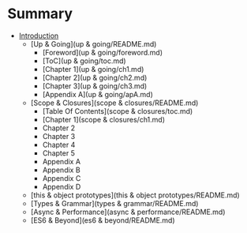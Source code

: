 # Summary

* [Introduction](README.md)
   * [Up & Going](up & going/README.md)
       * [Foreword](up & going/foreword.md)
       * [ToC](up & going/toc.md)
       * [Chapter 1](up & going/ch1.md)
       * [Chapter 2](up & going/ch2.md)
       * [Chapter 3](up & going/ch3.md)
       * [Appendix A](up & going/apA.md)
   * [Scope & Closures](scope & closures/README.md)
       * [Table Of Contents](scope & closures/toc.md)
       * [Chapter 1](scope & closures/ch1.md)
       * Chapter 2
       * Chapter 3
       * Chapter 4
       * Chapter 5
       * Appendix A
       * Appendix B
       * Appendix C
       * Appendix D
   * [this & object prototypes](this & object prototypes/README.md)
   * [Types & Grammar](types & grammar/README.md)
   * [Async & Performance](async & performance/README.md)
   * [ES6 & Beyond](es6 & beyond/README.md)

